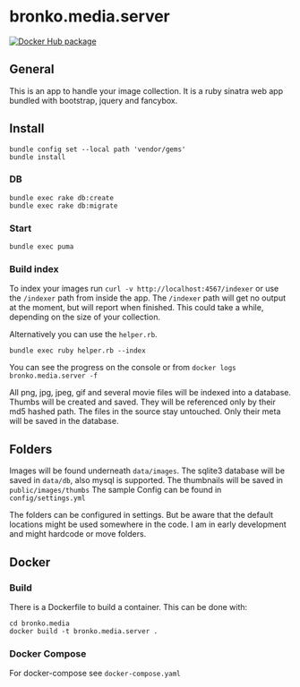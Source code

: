 # bronko.media.server

[![Docker Hub package][dockerhub-badge]][dockerhub-link]

[dockerhub-badge]: https://img.shields.io/badge/images%20on-Docker%20Hub-blue.svg

[dockerhub-link]: https://hub.docker.com/r/rwaffen/bronko.media.server

## General

This is an app to handle your image collection.
It is a ruby sinatra web app bundled with bootstrap, jquery and fancybox.

## Install

    bundle config set --local path 'vendor/gems'
    bundle install

### DB

    bundle exec rake db:create
    bundle exec rake db:migrate

### Start

    bundle exec puma

### Build index

To index your images run `curl -v http://localhost:4567/indexer` or use the `/indexer` path from inside the app.
The `/indexer` path will get no output at the moment, but will report when finished.
This could take a while, depending on the size of your collection.

Alternatively you can use the `helper.rb`.

    bundle exec ruby helper.rb --index

You can see the progress on the console or from `docker logs bronko.media.server -f`

All png, jpg, jpeg, gif and several movie files will be indexed into a database.
Thumbs will be created and saved. They will be referenced only by their md5 hashed path.
The files in the source stay untouched. Only their meta will be saved in the database.

## Folders

Images will be found underneath `data/images`.
The sqlite3 database will be saved in `data/db`, also mysql is supported.
The thumbnails will be saved in `public/images/thumbs`
The sample Config can be found in `config/settings.yml`

The folders can be configured in settings.
But be aware that the default locations might be used somewhere in the code.
I am in early development and might hardcode or move folders.

## Docker

### Build

There is a Dockerfile to build a container. This can be done with:

    cd bronko.media
    docker build -t bronko.media.server .

### Docker Compose

For docker-compose see `docker-compose.yaml`
